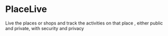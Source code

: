 # PlaceLive
Live the places or shops and track the activities on that place , either public and private, with security and privacy 
